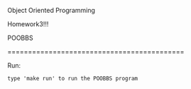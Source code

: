 Object Oriented Programming

Homework3!!! 

POOBBS

===========================================


Run:
	
	type 'make run' to run the POOBBS program